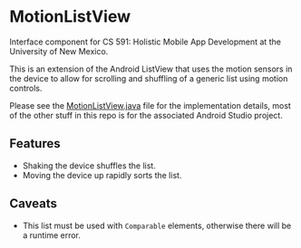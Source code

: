 # MotionListView
Interface component for CS 591: Holistic Mobile App Development at the University of New Mexico.

This is an extension of the Android ListView that uses the motion sensors in the 
device to allow for scrolling and shuffling of a generic list using motion controls.

Please see the [MotionListView.java](https://github.com/lnunno/AndroidInterfaceComponent/blob/master/app/src/main/java/com/lnunno/interfacecomponent/MotionListView.java) file for the implementation details, most of the other stuff in this repo is for 
the associated Android Studio project.

## Features
* Shaking the device shuffles the list.
* Moving the device up rapidly sorts the list.

## Caveats
* This list must be used with `Comparable` elements, otherwise there will be a runtime error.
